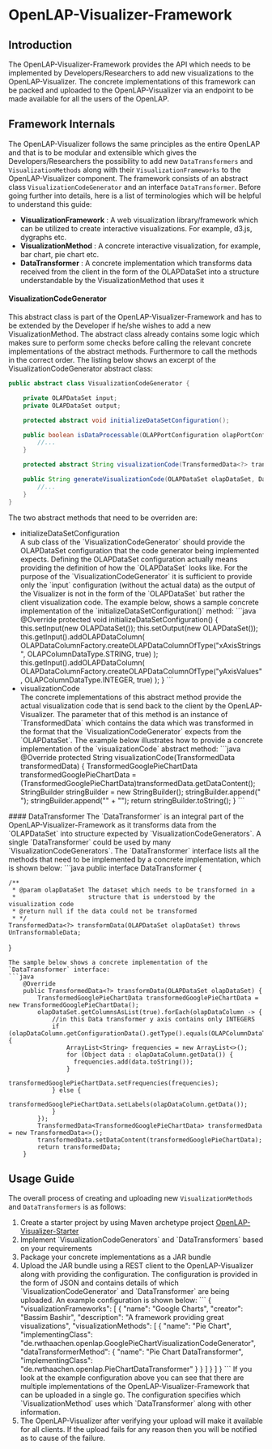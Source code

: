 # OpenLAP-Visualizer-Framework

## Introduction

The OpenLAP-Visualizer-Framework provides the API which needs to be implemented by Developers/Researchers to add new visualizations to the OpenLAP-Visualizer. The concrete implementations of this framework can be packed and uploaded to the 
OpenLAP-Visualizer via an endpoint to be made available for all the users of the OpenLAP. 

## Framework Internals

The OpenLAP-Visualizer follows the same principles as the entire OpenLAP and that is to be modular and extensible which gives the Developers/Researchers the possibility to add new `DataTransformers` and `VisualizationMethods` along with their `VisualizationFrameworks` to the OpenLAP-Visualizer component. The framework consists of an abstract class `VisualizationCodeGenerator` and an interface `DataTransformer`. 
Before going further into details, here is a list of terminologies which will be helpful to understand this guide:
<ul>
    <li><strong>VisualizationFramework</strong> : A web visualization library/framework which can be utilized to create interactive visualizations. For example, d3.js, dygraphs etc.</li>
    <li><strong>VisualizationMethod</strong> : A concrete interactive visualization, for example, bar chart, pie chart etc.</li>
    <li><strong>DataTransformer</strong> : A concrete implementation which transforms data received from the client in the form of the OLAPDataSet into a structure understandable by
      the VisualizationMethod that uses it</li>
</ul>


#### VisualizationCodeGenerator
This abstract class is part of the OpenLAP-Visualizer-Framework and has to be extended by the Developer if he/she wishes to add a new VisualizationMethod. The abstract class already contains some logic which makes sure to perform some checks before calling the relevant concrete implementations of the abstract methods. Furthermore to call the methods in the correct order. The listing below shows an excerpt of the VisualizationCodeGenerator abstract class:

```java
public abstract class VisualizationCodeGenerator {

    private OLAPDataSet input;
    private OLAPDataSet output;

    protected abstract void initializeDataSetConfiguration();

    public boolean isDataProcessable(OLAPPortConfiguration olapPortConfiguration) throws DataSetValidationException {
        //...
    }

    protected abstract String visualizationCode(TransformedData<?> transformedData) throws VisualizationCodeGenerationException;

    public String generateVisualizationCode(OLAPDataSet olapDataSet, DataTransformer dataTransformer) throws VisualizationCodeGenerationException, UnTransformableData {
        //...
    }
}

```
The two abstract methods that need to be overriden are:
 <ul>
 <li>initializeDataSetConfiguration</li>
 A sub class of the `VisualizationCodeGenerator` should provide the OLAPDataSet configuration that the code generator being implemented expects. Defining the OLAPDataSet configuration actually means providing the definition of how the 
 `OLAPDataSet` looks like. For the purpose of the `VisualizationCodeGenerator` it is sufficient to provide only the `input` configuration (without the actual data) as the output of the Visualizer is not in the form of the 
 `OLAPDataSet` but rather the client visualization code. The example below, shows a sample concrete implementation of the `initializeDataSetConfiguration()` method:
```java
     @Override
     protected void initializeDataSetConfiguration() {
         this.setInput(new OLAPDataSet());
         this.setOutput(new OLAPDataSet());
         this.getInput().addOLAPDataColumn(
              OLAPDataColumnFactory.createOLAPDataColumnOfType("xAxisStrings", OLAPColumnDataType.STRING, true)
         );
         this.getInput().addOLAPDataColumn(
              OLAPDataColumnFactory.createOLAPDataColumnOfType("yAxisValues", OLAPColumnDataType.INTEGER, true)
         );
     }
```
 <li>visualizationCode</li>
 The concrete implementations of this abstract method provide the actual visualization code that is send back to the client by the OpenLAP-Visualizer. The parameter that of this method is an instance of `TransformedData` which contains the data
 which was transformed in the format that the `VisualizationCodeGenerator` expects from the `OLAPDataSet`. The example below illustrates how to provide a concrete implementation of the `visualizationCode` abstract method:
```java
    @Override
    protected String visualizationCode(TransformedData<?> transformedData) {
        TransformedGooglePieChartData transformedGooglePieChartData = (TransformedGooglePieChartData)transformedData.getDataContent();
        StringBuilder stringBuilder = new StringBuilder();
        stringBuilder.append("<div id=\"chart\" style=\"width: 900px; height: 500px;\"></div>");
        stringBuilder.append("<script type=\"text/javascript\" src=\"https://www.gstatic.com/charts/loader.js\"></script>" +
                "<script type=\"text/javascript\">");
        stringBuilder.append("google.charts.load('current', {'packages':['corechart']});" +
                "google.charts.setOnLoadCallback(drawChart);\n" +
                "function drawChart() {" +
                "var data = google.visualization.arrayToDataTable([");
        int count=0;
        for(String xValue : transformedGooglePieChartData.getLabels()) {
            if(count == transformedGooglePieChartData.getLabels().size())
                stringBuilder.append("['" + xValue + "','" + transformedGooglePieChartData.getFrequencies().get(count)+"']");
            else
                stringBuilder.append("['" + xValue + "','" + transformedGooglePieChartData.getFrequencies().get(count)+"'],");
            count++;
        }
        stringBuilder.append(" ]);"+
                "var options = {" +
                "title: 'Wiki Posts by Platform'" +
                "};" +
                "var chart = new google.visualization.PieChart(document.getElementById('chart'));" +
                "chart.draw(data, options);" +
                "}" +
                "</script>");
        return stringBuilder.toString();
    }
```
 </ul>
#### DataTransformer
The `DataTransformer` is an integral part of the OpenLAP-Visualizer-Framework as it transforms data from the `OLAPDataSet` into structure expected by `VisualizationCodeGenerators`. A single `DataTransformer` could be used
by many `VisualizationCodeGenerators`. The `DataTransformer` interface lists all the methods that need to be implemented by a concrete implementation, which is shown below:
```java
public interface DataTransformer {

    /**
     * @param olapDataSet The dataset which needs to be transformed in a
     *                    structure that is understood by the visualization code
     * @return null if the data could not be transformed
     * */
    TransformedData<?> transformData(OLAPDataSet olapDataSet) throws UnTransformableData;

}
```
The sample below shows a concrete implementation of the `DataTransformer` interface:
```java
    @Override
    public TransformedData<?> transformData(OLAPDataSet olapDataSet) {
        TransformedGooglePieChartData transformedGooglePieChartData = new TransformedGooglePieChartData();
        olapDataSet.getColumnsAsList(true).forEach(olapDataColumn -> {
            //in this Data transformer y axis contains only INTEGERS
            if (olapDataColumn.getConfigurationData().getType().equals(OLAPColumnDataType.INTEGER)) {
                ArrayList<String> frequencies = new ArrayList<>();
                for (Object data : olapDataColumn.getData()) {
                  frequencies.add(data.toString());
                }
                transformedGooglePieChartData.setFrequencies(frequencies);
            } else {
                transformedGooglePieChartData.setLabels(olapDataColumn.getData());
            }
        });
        TransformedData<TransformedGooglePieChartData> transformedData = new TransformedData<>();
        transformedData.setDataContent(transformedGooglePieChartData);
        return transformedData;
    }
```

## Usage Guide
The overall process of creating and uploading new `VisualizationMethods` and `DataTransformers` is as follows:
<ol>
    <li>Create a starter project by using Maven archetype project <a href="https://github.com/OpenLearningAnalyticsPlatform/OpenLAP-Visualizer-Starter">OpenLAP-Visualizer-Starter</a> </li>
    <li>Implement `VisualizationCodeGenerators` and `DataTransformers` based on your requirements</li>
    <li>Package your concrete implementations as a JAR bundle</li>
    <li>Upload the JAR bundle using a REST client to the OpenLAP-Visualizer along with providing the configuration. The configuration is provided in the form of JSON and contains details of which `VisualizationCodeGenerator` and `DataTransformer` are being uploaded.
        An example configuration is shown below:
```                
        {
          "visualizationFrameworks": [
            {
              "name": "Google Charts",
              "creator": "Bassim Bashir",
              "description": "A framework providing great visualizations",
              "visualizationMethods": [
                {
                  "name": "Pie Chart",
                  "implementingClass": "de.rwthaachen.openlap.GooglePieChartVisualizationCodeGenerator",
                  "dataTransformerMethod": {
                    "name": "Pie Chart DataTransformer",
                    "implementingClass": "de.rwthaachen.openlap.PieChartDataTransformer"
                  }
                }
              ]
            }
          ]
        }       
```
If you look at the example configuration above you can see that there are multiple implementations of the OpenLAP-Visualizer-Framework that can be uploaded in a single go. The configuration specifies which `VisualizationMethod` uses which `DataTransformer` along with other information.
    </li>
    <li>The OpenLAP-Visualizer after verifying your upload will make it available for all clients. If the upload fails for any reason then you will be notified as to cause of the failure.</li>
<ol>

